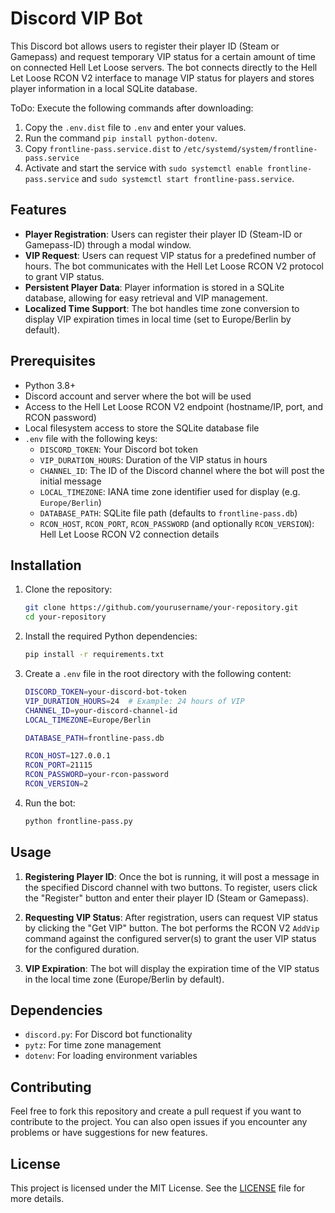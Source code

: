 # Discord VIP Bot

This Discord bot allows users to register their player ID (Steam or Gamepass) and request temporary VIP status for a certain amount of time on connected Hell Let Loose servers. The bot connects directly to the Hell Let Loose RCON V2 interface to manage VIP status for players and stores player information in a local SQLite database.

ToDo:
Execute the following commands after downloading:
1. Copy the `.env.dist` file to `.env` and enter your values.
2. Run the command `pip install python-dotenv`.
3. Copy `frontline-pass.service.dist` to `/etc/systemd/system/frontline-pass.service`
4. Activate and start the service with `sudo systemctl enable frontline-pass.service` and `sudo systemctl start frontline-pass.service`.

## Features

- **Player Registration**: Users can register their player ID (Steam-ID or Gamepass-ID) through a modal window.
- **VIP Request**: Users can request VIP status for a predefined number of hours. The bot communicates with the Hell Let Loose RCON V2 protocol to grant VIP status.
- **Persistent Player Data**: Player information is stored in a SQLite database, allowing for easy retrieval and VIP management.
- **Localized Time Support**: The bot handles time zone conversion to display VIP expiration times in local time (set to Europe/Berlin by default).
  
## Prerequisites

- Python 3.8+
- Discord account and server where the bot will be used
- Access to the Hell Let Loose RCON V2 endpoint (hostname/IP, port, and RCON password)
- Local filesystem access to store the SQLite database file
- `.env` file with the following keys:
  - `DISCORD_TOKEN`: Your Discord bot token
  - `VIP_DURATION_HOURS`: Duration of the VIP status in hours
  - `CHANNEL_ID`: The ID of the Discord channel where the bot will post the initial message
  - `LOCAL_TIMEZONE`: IANA time zone identifier used for display (e.g. `Europe/Berlin`)
  - `DATABASE_PATH`: SQLite file path (defaults to `frontline-pass.db`)
  - `RCON_HOST`, `RCON_PORT`, `RCON_PASSWORD` (and optionally `RCON_VERSION`): Hell Let Loose RCON V2 connection details

## Installation

1. Clone the repository:
    ```bash
    git clone https://github.com/yourusername/your-repository.git
    cd your-repository
    ```

2. Install the required Python dependencies:
    ```bash
    pip install -r requirements.txt
    ```

3. Create a `.env` file in the root directory with the following content:
    ```bash
    DISCORD_TOKEN=your-discord-bot-token
    VIP_DURATION_HOURS=24  # Example: 24 hours of VIP
    CHANNEL_ID=your-discord-channel-id
    LOCAL_TIMEZONE=Europe/Berlin

    DATABASE_PATH=frontline-pass.db

    RCON_HOST=127.0.0.1
    RCON_PORT=21115
    RCON_PASSWORD=your-rcon-password
    RCON_VERSION=2
    ```

4. Run the bot:
    ```bash
    python frontline-pass.py
    ```

## Usage

1. **Registering Player ID**: Once the bot is running, it will post a message in the specified Discord channel with two buttons. To register, users click the "Register" button and enter their player ID (Steam or Gamepass).
   
2. **Requesting VIP Status**: After registration, users can request VIP status by clicking the "Get VIP" button. The bot performs the RCON V2 `AddVip` command against the configured server(s) to grant the user VIP status for the configured duration.

3. **VIP Expiration**: The bot will display the expiration time of the VIP status in the local time zone (Europe/Berlin by default).

## Dependencies

- `discord.py`: For Discord bot functionality
- `pytz`: For time zone management
- `dotenv`: For loading environment variables

## Contributing

Feel free to fork this repository and create a pull request if you want to contribute to the project. You can also open issues if you encounter any problems or have suggestions for new features.

## License

This project is licensed under the MIT License. See the [LICENSE](LICENSE) file for more details.
